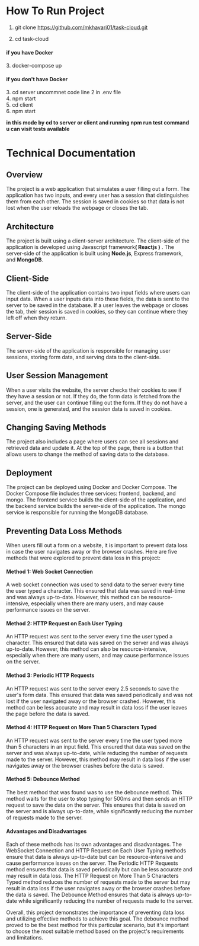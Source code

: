 # How To Run Project
 
1. git clone https://github.com/mkhavari01/task-cloud.git

2. cd task-cloud

<h4>if you have Docker</h4>
3. docker-compose up  

<h4>if you don't have Docker</h4>
3. cd server uncommnet code line 2 in .env file <br/>
4. npm start<br/>
5. cd client<br/>
6. npm start

<strong>in this mode by cd to server or client and running npm run test command u can visit tests available</strong>

# Technical  Documentation

<h2>Overview</h2>
<p>The project is a web application that simulates a user filling out a form. The application has two inputs, and every user has a session that distinguishes them from each other. The session is saved in cookies so that data is not lost when the user reloads the webpage or closes the tab.</p>

<h2>Architecture</h2>
<p>The project is built using a client-server architecture. The client-side of the application is developed using Javascript framework<strong>( Reactjs )</strong> . The server-side of the application is built using<strong> Node.js</strong>, Express framework, and <strong>MongoDB</strong>.</p>

<h2>Client-Side</h2>
<p>The client-side of the application contains two input fields where users can input data. When a user inputs data into these fields, the data is sent to the server to be saved in the database. If a user leaves the webpage or closes the tab, their session is saved in cookies, so they can continue where they left off when they return.</p>

<h2>Server-Side</h2>
<p>The server-side of the application is responsible for managing user sessions, storing form data, and serving data to the client-side.</p>

<h2>User Session Management</h2>
<p>When a user visits the website, the server checks their cookies to see if they have a session or not. If they do, the form data is fetched from the server, and the user can continue filling out the form. If they do not have a session, one is generated, and the session data is saved in cookies.</p>

<h2>Changing Saving Methods</h2>
<p>The project also includes a page where users can see all sessions and retrieved data and update it. At the top of the page, there is a button that allows users to change the method of saving data to the database.</p>

<h2>Deployment</h2>
<p>The project can be deployed using Docker and Docker Compose. The Docker Compose file includes three services: frontend, backend, and mongo. The frontend service builds the client-side of the application, and the backend service builds the server-side of the application. The mongo service is responsible for running the MongoDB database.</p>

<h2>Preventing Data Loss Methods</h2>
<p>When users fill out a form on a website, it is important to prevent data loss in case the user navigates away or the browser crashes. Here are five methods that were explored to prevent data loss in this project:</p>
<h4>Method 1: Web Socket Connection</h4>
<p>A web socket connection was used to send data to the server every time the user typed a character. This ensured that data was saved in real-time and was always up-to-date. However, this method can be resource-intensive, especially when there are many users, and may cause performance issues on the server.</p>
<h4>Method 2: HTTP Request on Each User Typing</h4>
<p>An HTTP request was sent to the server every time the user typed a character. This ensured that data was saved on the server and was always up-to-date. However, this method can also be resource-intensive, especially when there are many users, and may cause performance issues on the server.</p>
<h4>Method 3: Periodic HTTP Requests</h4>
<p>An HTTP request was sent to the server every 2.5 seconds to save the user's form data. This ensured that data was saved periodically and was not lost if the user navigated away or the browser crashed. However, this method can be less accurate and may result in data loss if the user leaves the page before the data is saved.</p>
<h4>Method 4: HTTP Request on More Than 5 Characters Typed</h4>
<p>An HTTP request was sent to the server every time the user typed more than 5 characters in an input field. This ensured that data was saved on the server and was always up-to-date, while reducing the number of requests made to the server. However, this method may result in data loss if the user navigates away or the browser crashes before the data is saved.</p>
<h4>Method 5: Debounce Method</h4>
<p>The best method that was found was to use the debounce method. This method waits for the user to stop typing for 500ms and then sends an HTTP request to save the data on the server. This ensures that data is saved on the server and is always up-to-date, while significantly reducing the number of requests made to the server.</p>
<h4>Advantages and Disadvantages</h4>
<p>Each of these methods has its own advantages and disadvantages. The WebSocket Connection and HTTP Request on Each User Typing methods ensure that data is always up-to-date but can be resource-intensive and cause performance issues on the server. The Periodic HTTP Requests method ensures that data is saved periodically but can be less accurate and may result in data loss. The HTTP Request on More Than 5 Characters Typed method reduces the number of requests made to the server but may result in data loss if the user navigates away or the browser crashes before the data is saved. The Debounce Method ensures that data is always up-to-date while significantly reducing the number of requests made to the server.</p>

Overall, this project demonstrates the importance of preventing data loss and utilizing effective methods to achieve this goal. The debounce method proved to be the best method for this particular scenario, but it's important to choose the most suitable method based on the project's requirements and limitations.


